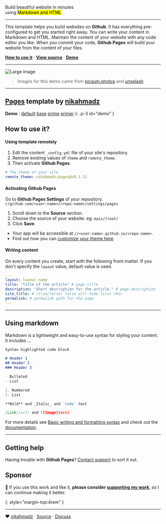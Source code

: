 <p class="hero">Build <span class="text-red">beautiful website</span> in minutes<br />
using <mark>Markdown and HTML</mark></p>

***

<p class="big-first">This template helps you build websites on <b>Github</b>.
It has everything pre-configured to get you started right away.
You can write your content in Markdown and HTML.
Maintain the content of your website with any code editor you like.
When you commit your code, <b>Github Pages</b> will build your website from the content of your files.</p>

**[How to use it][how]** &middot;
**[View source][source]** &middot;
**[Demo][demo]**

[how]:   #how-to-use-it "Find out how you can use this template to build websites"
[source]: https://github.com/nikahmadz/pages "View source on Github"
[demo]:   #demo "View live demo"

***

<p><img src="https://picsum.photos/id/1039/1024/368" alt="Large image" class="width-full centered"></p>

> Images for this demo came from [picsum.photos](https://picsum.photos/) and [unsplash](https://unsplash.com)

***

## <a href="//nikahmadz.github.io/pages" class="text-secondary">Pages</a> template by [nikahmadz][1]

**Demo** :
[default](//nikahmadz.github.io/pages/demo/default)
[base](//nikahmadz.github.io/pages/demo/base)
[prime](//nikahmadz.github.io/pages/demo/prime)
[primer](//nikahmadz.github.io/pages/demo/primer)
{: .p-3 id="demo" }

## How to use it?

#### Using template remotely

1. Edit the content `_config.yml` file of your site's repository.
2. Remove existing values of `theme` and `remote_theme`.
3. Then activate **Github Pages**.

```yml
# The theme of your site
remote_theme: nikahmadz/pages@v0.1.11
```


#### Activating Github Pages

Go to **Github Pages Settings** of your repository.  
`//github.com/<user-name>/<repo-name>/settings/pages`

1. Scroll down to the **Source** section.
2. Choose the source of your website. eg: `main/(root)`
3. Click **Save**.


- Your app will be accessible at `//<user-name>.github.io/<repo-name>`.
- Find out how you can [customize your theme here](https://github.com/pages-themes).


#### Writing content

On every content you create, start with the following front-matter.
If you don't specify the `layout` value, default value is used.

```yml
---
layout: layout-name
title: "Title of the article" # page.title
description: "Short description for the article." # page.description
site_title: # (true/false) false will hide first <h1>
permalink: # permalink path for the page
---
```


***

## Using markdown

Markdown is a lightweight and easy-to-use syntax for styling your content. It includes &hellip;

```markdown
Syntax highlighted code block

# Header 1
## Header 2
### Header 3

- Bulleted
- List

1. Numbered
2. List

**Bold** and _Italic_ and `Code` text

[Link](url) and ![Image](src)
```

For more details see [Basic writing and formatting syntax](https://docs.github.com/en/github/writing-on-github/getting-started-with-writing-and-formatting-on-github/basic-writing-and-formatting-syntax)
and check out the [documentation](https://docs.github.com/categories/github-pages-basics/).

***

## Getting help

Having trouble with **Github Pages**?
[Contact support](https://support.github.com/contact) to sort it out.

## Sponsor

🌱 If you use this work and like it, **please consider [supporting my work][pay]**, so I can continue making it better.

[pay]: https://nikahmadz.github.io/#!pay "See payment options"


{: style="margin-top:4rem" }
***

❤️ [nikahmadz][1] &middot; [Source][source] &middot; [Discuss][discuss]

[1]: https://nikahmadz.github.io "Go to nikahmadz.github.io"
[discuss]:   https://github.com/nikahmadz/nikahmadz.github.io/discussions "Go to Discussion Room"
